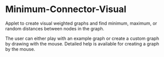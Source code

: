 Minimum-Connector-Visual
========================

Applet to create visual weighted graphs and find minimum, maximum, or random distances between nodes in the graph.

The user can either play with an example graph or create a custom graph by drawing with the mouse. Detailed help is available for creating a graph by the mouse.
